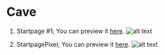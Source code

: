# Cave

1. Startpage #1;  You can preview it [here](https://madsmileyman.github.io/Cave/Startpage/animugirl.html).
![alt text](https://github.com/MadSmileyman/Cave/blob/master/Startpage/Preview.png)

2. StartpagePixel;  You can preview it [here](https://madsmileyman.github.io/Cave/StartpagePixel/pixel.html).
![alt text](https://github.com/MadSmileyman/Cave/blob/master/StartpagePixel/PreviewScreenshot.png)
